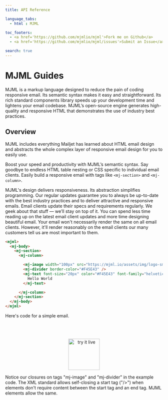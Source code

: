 ```yaml
---
title: API Reference

language_tabs:
  - html : MJML

toc_footers:
  - <a href='https://github.com/mjmlio/mjml'>Fork me on Github</a>
  - <a href='https://github.com/mjmlio/mjml/issues'>Submit an Issue</a>

search: true
---
```



# MJML Guides

MJML is a markup language designed to reduce the pain of coding responsive email.
Its semantic syntax makes it easy and straightforward.
Its rich standard components library speeds up your development time
    and lightens your email codebase.
MJML’s open-source engine generates high-quality
    and responsive HTML that demonstrates the use of industry best practices.


## Overview

MJML includes everything Mailjet has learned about HTML email design
    and abstracts the whole complex layer of responsive email design
    for you to easily use.

Boost your speed and productivity with MJML’s semantic syntax.
Say goodbye to endless HTML table nesting
    or CSS specific to individual email clients.
Easily build a responsive email with tags like `<mj-section>` and `<mj-column>`.

MJML's design delivers responsiveness.
Its abstraction simplifies programming.
Our regular updates guarantee you to always be up-to-date
    with the best industry practices
    and to deliver attractive and responsive emails.
Email clients update their specs and requirements regularly.
We geek about that stuff &mdash; we’ll stay on top of it.
You can spend less time reading up on the latest email client updates
    and more time designing beautiful email.
Your email won't necessarily render the same on all email clients.
However, it'll render reasonably on the email clients our many customers tell us
    are most important to them.

``` html
<mjml>
  <mj-body>
    <mj-section>
      <mj-column>

        <mj-image width="100px" src="https://mjml.io/assets/img/logo-small.png" />
        <mj-divider border-color="#F45E43" />
        <mj-text font-size="20px" color="#F45E43" font-family="helvetica">
          Hello World
        </mj-text>

      </mj-column>
    </mj-section>
  </mj-body>
</mjml>
```

Here's code for a simple email.

<p align="center"><br /><br /><br /><a href="/try-it-live/intro"><img width="100px" 
src="https://mjml.io/assets/img/svg/TRYITLIVE.svg" alt="try it live" /></a></p>

<aside class="notice">
  Notice our closures on tags "mj-image" and "mj-divider" in the example code.
  The XML standard allows self-closing a start tag ("/>")
      when elements don't require content between the start tag and an end tag.
  MJML elements allow the same.
</aside>
